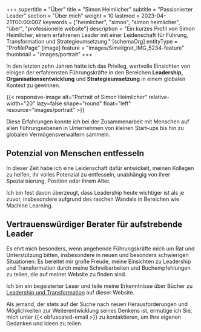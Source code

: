 +++
supertitle = "Über"
title = "Simon Heimlicher"
subtitle = "Passionierter Leader"
section = "Über mich"
weight = 10
lastmod = 2023-04-21T00:00:00Z
keywords = ["heimlicher", "simon", "simon heimlicher", "über", "professionelle website"]
description = "Ein kurzes Profil von Simon Heimlicher, einem erfahrenen Leader mit einer Leidenschaft für Führung, Transformation und Strategieumsetzung."
[schemaOrg]
  entityType = "ProfilePage"
[image]
  feature = "images/Simeligrat_IMG_5234-feature"
  thumbnail = "images/portrait"
+++

In den letzten zehn Jahren hatte ich das Privileg, wertvolle Einsichten von einigen der erfahrensten Führungskräfte in den Bereichen **Leadership,** **Organisationsentwicklung** und **Strategieumsetzung** in einem globalen Kontext zu gewinnen.

{{< responsive-image alt="Portrait of Simon Heimlicher" relative-width="20" lazy=false shape="round" float="left" resource="images/portrait" >}}

Diese Erfahrungen konnte ich bei der Zusammenarbeit mit Menschen auf allen Führungsebenen in Unternehmen von kleinen Start-ups bis hin zu globalen Vermögensverwaltern sammeln.

## Potenzial von Menschen entfesseln

In dieser Zeit habe ich eine Leidenschaft dafür entwickelt, meinen Kollegen zu helfen, ihr volles Potenzial zu entfesseln, unabhängig von ihrer Spezialisierung, Position oder ihrem Alter. 

Ich bin fest davon überzeugt, dass Leadership heute wichtiger ist als je zuvor, insbesondere aufgrund des raschen Wandels in Bereichen wie Machine Learning.

## Vertrauenswürdiger Berater für aufstrebende Leader

Es ehrt mich besonders, wenn angehende Führungskräfte mich um Rat und Unterstützung bitten, insbesondere in neuen und besonders schwierigen Situationen. Es bereitet mir große Freude, meine Einsichten zu Leadership und Transformation durch meine Schreibarbeiten und Buchempfehlungen zu teilen, die auf meiner Website zu finden sind.

Ich bin ein begeisterter Leser und teile meine Erkenntnisse über Bücher zu [Leadership und Transformation](/categories/book) auf dieser Website.

Als jemand, der stets auf der Suche nach neuen Herausforderungen und Möglichkeiten zur Weiterentwicklung seines Denkens ist, ermutige ich Sie, mich unter {{< obfuscated-email >}} zu kontaktieren, um Ihre eigenen Gedanken und Ideen zu teilen.
